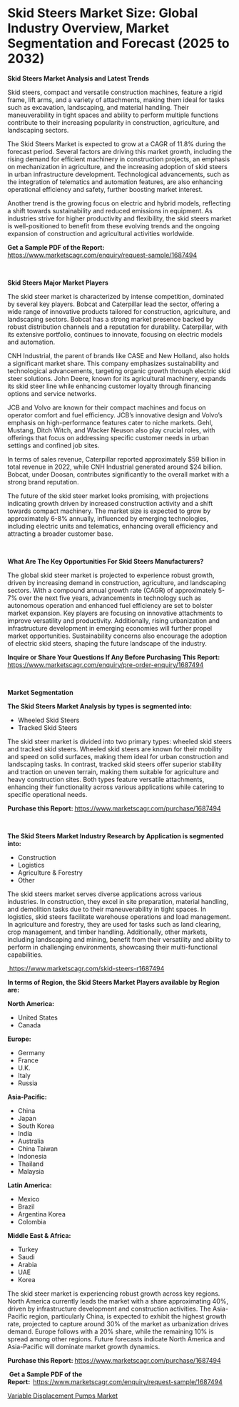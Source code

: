 <p><h1>Skid Steers Market Size: Global Industry Overview, Market Segmentation and Forecast (2025 to 2032)</h1></p><p><strong>Skid Steers Market Analysis and Latest Trends</strong></p>
<p><p>Skid steers, compact and versatile construction machines, feature a rigid frame, lift arms, and a variety of attachments, making them ideal for tasks such as excavation, landscaping, and material handling. Their maneuverability in tight spaces and ability to perform multiple functions contribute to their increasing popularity in construction, agriculture, and landscaping sectors.</p><p>The Skid Steers Market is expected to grow at a CAGR of 11.8% during the forecast period. Several factors are driving this market growth, including the rising demand for efficient machinery in construction projects, an emphasis on mechanization in agriculture, and the increasing adoption of skid steers in urban infrastructure development. Technological advancements, such as the integration of telematics and automation features, are also enhancing operational efficiency and safety, further boosting market interest.</p><p>Another trend is the growing focus on electric and hybrid models, reflecting a shift towards sustainability and reduced emissions in equipment. As industries strive for higher productivity and flexibility, the skid steers market is well-positioned to benefit from these evolving trends and the ongoing expansion of construction and agricultural activities worldwide.</p></p>
<p><strong>Get a Sample PDF of the Report:&nbsp;</strong> <a href="https://www.marketscagr.com/enquiry/request-sample/1687494?utm_campaign=2480&utm_medium=2&utm_source=Github&utm_content=ia&utm_term=11042025&utm_id=skid-steers">https://www.marketscagr.com/enquiry/request-sample/1687494</a></p>
<p>&nbsp;</p>
<p><strong>Skid Steers Major Market Players</strong></p>
<p><p>The skid steer market is characterized by intense competition, dominated by several key players. Bobcat and Caterpillar lead the sector, offering a wide range of innovative products tailored for construction, agriculture, and landscaping sectors. Bobcat has a strong market presence backed by robust distribution channels and a reputation for durability. Caterpillar, with its extensive portfolio, continues to innovate, focusing on electric models and automation.</p><p>CNH Industrial, the parent of brands like CASE and New Holland, also holds a significant market share. This company emphasizes sustainability and technological advancements, targeting organic growth through electric skid steer solutions. John Deere, known for its agricultural machinery, expands its skid steer line while enhancing customer loyalty through financing options and service networks.</p><p>JCB and Volvo are known for their compact machines and focus on operator comfort and fuel efficiency. JCB’s innovative design and Volvo’s emphasis on high-performance features cater to niche markets. Gehl, Mustang, Ditch Witch, and Wacker Neuson also play crucial roles, with offerings that focus on addressing specific customer needs in urban settings and confined job sites.</p><p>In terms of sales revenue, Caterpillar reported approximately $59 billion in total revenue in 2022, while CNH Industrial generated around $24 billion. Bobcat, under Doosan, contributes significantly to the overall market with a strong brand reputation.</p><p>The future of the skid steer market looks promising, with projections indicating growth driven by increased construction activity and a shift towards compact machinery. The market size is expected to grow by approximately 6-8% annually, influenced by emerging technologies, including electric units and telematics, enhancing overall efficiency and attracting a broader customer base.</p></p>
<p>&nbsp;</p>
<p><strong>What Are The Key Opportunities For Skid Steers Manufacturers?</strong></p>
<p><p>The global skid steer market is projected to experience robust growth, driven by increasing demand in construction, agriculture, and landscaping sectors. With a compound annual growth rate (CAGR) of approximately 5-7% over the next five years, advancements in technology such as autonomous operation and enhanced fuel efficiency are set to bolster market expansion. Key players are focusing on innovative attachments to improve versatility and productivity. Additionally, rising urbanization and infrastructure development in emerging economies will further propel market opportunities. Sustainability concerns also encourage the adoption of electric skid steers, shaping the future landscape of the industry.</p></p>
<p><strong>Inquire or Share Your Questions If Any Before Purchasing This Report:</strong> <a href="https://www.marketscagr.com/enquiry/pre-order-enquiry/1687494?utm_campaign=2480&utm_medium=2&utm_source=Github&utm_content=ia&utm_term=11042025&utm_id=skid-steers">https://www.marketscagr.com/enquiry/pre-order-enquiry/1687494</a></p>
<p>&nbsp;</p>
<p><strong>Market Segmentation</strong></p>
<p><strong>The Skid Steers Market Analysis by types is segmented into:</strong></p>
<p><ul><li>Wheeled Skid Steers</li><li>Tracked Skid Steers</li></ul></p>
<p><p>The skid steer market is divided into two primary types: wheeled skid steers and tracked skid steers. Wheeled skid steers are known for their mobility and speed on solid surfaces, making them ideal for urban construction and landscaping tasks. In contrast, tracked skid steers offer superior stability and traction on uneven terrain, making them suitable for agriculture and heavy construction sites. Both types feature versatile attachments, enhancing their functionality across various applications while catering to specific operational needs.</p></p>
<p><strong>Purchase this Report:&nbsp;</strong><a href="https://www.marketscagr.com/purchase/1687494?utm_campaign=2480&utm_medium=2&utm_source=Github&utm_content=ia&utm_term=11042025&utm_id=skid-steers">https://www.marketscagr.com/purchase/1687494</a></p>
<p>&nbsp;</p>
<p><strong>The Skid Steers Market Industry Research by Application is segmented into:</strong></p>
<p><ul><li>Construction</li><li>Logistics</li><li>Agriculture & Forestry</li><li>Other</li></ul></p>
<p><p>The skid steers market serves diverse applications across various industries. In construction, they excel in site preparation, material handling, and demolition tasks due to their maneuverability in tight spaces. In logistics, skid steers facilitate warehouse operations and load management. In agriculture and forestry, they are used for tasks such as land clearing, crop management, and timber handling. Additionally, other markets, including landscaping and mining, benefit from their versatility and ability to perform in challenging environments, showcasing their multi-functional capabilities.</p></p>
<p><a href="https://www.marketscagr.com/skid-steers-r1687494?utm_campaign=2480&utm_medium=2&utm_source=Github&utm_content=ia&utm_term=11042025&utm_id=skid-steers">&nbsp;https://www.marketscagr.com/skid-steers-r1687494</a></p>
<p><strong>In terms of Region, the Skid Steers Market Players available by Region are:</strong></p>
<p>
    <p> <strong> North America: </strong>
        <ul>
            <li>United States</li>
            <li>Canada</li>
        </ul>
        </p> 
    <p> <strong> Europe: </strong>
        <ul>
            <li>Germany</li>
            <li>France</li>
            <li>U.K.</li>
            <li>Italy</li>
            <li>Russia</li>
        </ul>
        </p> 
    <p> <strong> Asia-Pacific: </strong>
        <ul>
            <li>China</li>
            <li>Japan</li>
            <li>South Korea</li>
            <li>India</li>
            <li>Australia</li>
            <li>China Taiwan</li>
            <li>Indonesia</li>
            <li>Thailand</li>
            <li>Malaysia</li>
        </ul>
        </p> 
    <p> <strong> Latin America: </strong>
        <ul>
            <li>Mexico</li>
            <li>Brazil</li>
            <li>Argentina Korea</li>
            <li>Colombia</li>
        </ul>
        </p> 
    <p> <strong> Middle East & Africa: </strong>
        <ul>
            <li>Turkey</li>
            <li>Saudi</li>
            <li>Arabia</li>
            <li>UAE</li>
            <li>Korea</li>
        </ul>
    </p>
    </p>
<p><p>The skid steer market is experiencing robust growth across key regions. North America currently leads the market with a share approximating 40%, driven by infrastructure development and construction activities. The Asia-Pacific region, particularly China, is expected to exhibit the highest growth rate, projected to capture around 30% of the market as urbanization drives demand. Europe follows with a 20% share, while the remaining 10% is spread among other regions. Future forecasts indicate North America and Asia-Pacific will dominate market growth dynamics.</p></p>
<p><strong>Purchase this Report: </strong><a href="https://www.marketscagr.com/purchase/1687494?utm_campaign=2480&utm_medium=2&utm_source=Github&utm_content=ia&utm_term=11042025&utm_id=skid-steers">https://www.marketscagr.com/purchase/1687494</a></p>
<p>&nbsp;<strong>Get a Sample PDF of the Report:&nbsp;&nbsp;</strong><a href="https://www.marketscagr.com/enquiry/request-sample/1687494?utm_campaign=2480&utm_medium=2&utm_source=Github&utm_content=ia&utm_term=11042025&utm_id=skid-steers">https://www.marketscagr.com/enquiry/request-sample/1687494</a></p>
<p><strong></strong></p>
<p><p><a href="https://github.com/latilsmickl8/Market-Research-Report-List-1/blob/main/variable-displacement-pumps-market.md?utm_campaign=2480&utm_medium=2&utm_source=Github&utm_content=ia&utm_term=11042025&utm_id=skid-steers">Variable Displacement Pumps Market</a></p></p>